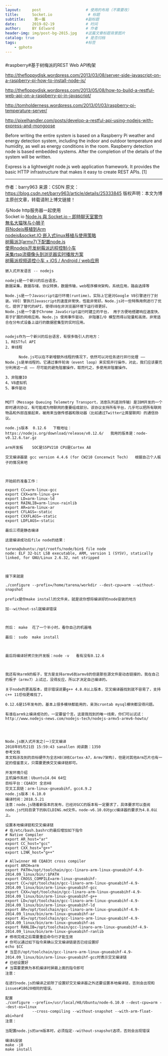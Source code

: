 ```yaml
---
layout:     post                    # 使用的布局（不需要改）
title:      Socket.io                # 标题 
subtitle:    第一篇                  #副标题
date:       2019-02-19              # 时间
author:     BY Edlward              # 作者
header-img: img/post-bg-2015.jpg    #这篇文章标题背景图片
catalog: true                       # 是否归档
tags:                               #标签
    - gphoto
---
```

###

#raspberry#基于树梅派的REST Web API构架

http://thefloppydisk.wordpress.com/2013/03/08/server-side-javascript-on-a-raspberry-pi-how-to-install-node-js/



http://thefloppydisk.wordpress.com/2013/05/08/how-to-build-a-restful-web-api-on-a-raspberry-pi-in-javascript/



http://tomholderness.wordpress.com/2013/01/03/raspberry-pi-temperature-server/



http://pixelhandler.com/posts/develop-a-restful-api-using-nodejs-with-express-and-mongoose



Before writing the entire system is based on a Raspberry Pi weather and energy detection system, including the indoor and outdoor temperature and humidity, as well as energy conditions in the room. Raspberry detection node is based embedded systems. After the completion of the details of the system will be written.



Express is a lightweight node.js web application framework. It provides the basic HTTP infrastructure that makes it easy to create REST APIs. [1]


--------------------- 
作者：barry963 
来源：CSDN 
原文：https://blog.csdn.net/barry963/article/details/25333845 
版权声明：本文为博主原创文章，转载请附上博文链接！




与Node http服务器一起使用  
Socket io
[Node.js 與 Socket.io – 即時聊天室實作](http://single9.net/2017/12/node-js-%E8%88%87-socket-io-%E5%8D%B3%E6%99%82%E8%81%8A%E5%A4%A9%E5%AE%A4%E5%AF%A6%E4%BD%9C/)  
[無名大猫咪与小狮子](https://www.cnblogs.com/xiezhengcai/default.html?page=1)  
[将Nodejs移植到Arm](https://blog.csdn.net/wanyi3605/article/details/78131241)  
[nodejs&socket.IO 嵌入式linux移植与使用策略](https://blog.csdn.net/xfeng20/article/details/85265146)   
[树莓派3(armv7)下配置node.js](https://blog.csdn.net/weixin_41576693/article/details/80556601)  
[使用nodejs开发树莓派远程控制小车](https://blog.csdn.net/github_33696241/article/details/51756355?utm_source=blogxgwz1)  
[采集rtsp流摄像头到浏览器实时播放方案](https://blog.csdn.net/derek518/article/details/78362183)  
[树莓派视频遥控小车 + iOS / Android / web应用](https://www.jianshu.com/p/d0c8b51e9647)  

```
嵌入式开发语言 -- nodejs

nodejs是一个新兴的后台语言。
数据采集，数据存储，协议转换，数据传输，web程序模块架构，系统应用，路由选择等

Node.js是一个Javascript运行环境(runtime)。实际上它是对Google V8引擎进行了封装。V8引 擎执行Javascript的速度非常快，性能非常好。Node.js对一些特殊用例进行了优化，提供了替代的API，使得V8在非浏览器环境下运行得更好。
Node.js是一个基于Chrome JavaScript运行时建立的平台， 用于方便地搭建响应速度快、易于扩展的网络应用。Node.js 使用事件驱动， 非阻塞I/O 模型而得以轻量和高效，非常适合在分布式设备上运行的数据密集型的实时应用。


nodejs作为一个新兴的后台语言，有很多吸引人的地方：
1、RESTful API
2、单线程

      Node.js可以在不新增额外线程的情况下，依然可以对任务进行并行处理 —— Node.js是单线程的。它通过事件轮询（event loop）来实现并行操作，对此，我们应该要充分利用这一点 —— 尽可能的避免阻塞操作，取而代之，多使用非阻塞操作。

3、非阻塞IO
4、V8虚拟机
5、事件驱动


MQTT（Message Queuing Telemetry Transport，消息队列遥测传输）是IBM开发的一个即时通讯协议，有可能成为物联网的重要组成部分。该协议支持所有平台，几乎可以把所有联网物品和外部连接起来，被用来当做传感器和致动器（比如通过Twitter让房屋联网）的通信协议。
```


```
node.js版本  0.12.6   下载地址：https://nodejs.org/download/release/v0.12.6/   我用的版本是：node-v0.12.6.tar.gz

arm开发板    SOC是S5PV210 CPU是Cortex A8

交叉编译器是 gcc version 4.4.6 (for CW210 Concenwit Tech)   根据自己个人板子的情况来吧



开始前的准备工作：

export CC=arm-linux-gcc 
export CXX=arm-linux-g++
export LD=arm-linux-ld
export RAINLIB=arm-linux-rainlib
export AR=arm-linux-ar
export CFLAGS=-static
export CXXFLAGS=-static
export LDFLAGS=-static

最后三项是静态编译

这是编译成功后file node的结果：

tarena@ubuntu:/opt/rootfs/node/bin$ file node
node: ELF 32-bit LSB executable, ARM, version 1 (SYSV), statically linked, for GNU/Linux 2.6.32, not stripped



接下来就是

./configure --prefix=/home/tarena/workdir --dest-cpu=arm --without-snapshot

prefix是你make install的文件夹，就是说你想将编译好的node安装的地方

加--without-ssl就编译错误



然后： make  花了一个半小时，看你自己的机器咯

最后： sudo  make install 



最后将编译好拷贝到开发板：node -v   看有没有0.12.6



我还有块arm9的板子，官方是支持armv6到armv8的但是那些源文件是动态链接的，我在自己的板子（armv7）上试过，没得反应，所以才决定自己编译的。

关于node的更高版本，提示错误说要g++ 4.8.0以上版本，交叉编译器找到就不容易了，支持c++ 11恐怕更难找了。

0.12.6是15年发布的，基本上很多模块都能用的，亲测crontab mysql模块都没得问题。

有谁在arm9上编译成功的，一定要留个言。这是我找到的唯一线索，你们可以试试：http://www.nodejs-news.com/nodejs-tech/nodejs-armv5-armv6-howto/



```




```

Node.js嵌入式开发之(一)交叉编译
2018年05月21日 15:59:43 sanallen 阅读数：1350
参考文档
本文档涉及到的目标硬件为全志H8(8核Cortex-A7，Armv7架构)，但是对其他Arm芯片也有一定的借鉴意义，只需要更换交叉编译链即可。

开发环境介绍
主机操作系统：Ubuntu14.04 64位
目标平台：CQA83t 全志H8
交叉工具链：arm-linux-gnueabihf，gcc4.9.2
node.js版本：6.10.0
编译时间：2018.5.21
注意：node.js随着新版本的发布，已经对GCC的版本有一定要求了，具体要求可以查阅node.js代码目录下的BUILDING.md文件。node-v6.10.0对gcc编译器的要求为4.8.0以上。

设置本地编译链和交叉编译链
# 在/etc/bash.bashrc的最后增加如下指令
# Native Compiler
export AR_host="ar"
export CC_host="gcc"
export CXX_host="g++"
export LINK_host="g++"

# Allwinner H8 CQA83t cross compiler
export ARCH=arm
export PATH=/opt/toolchain/gcc-linaro-arm-linux-gnueabihf-4.9-2014.09_linux/bin/:$PATH
export CROSS_COMPILE=arm-linux-gnueabihf-
export CC=/opt/toolchain/gcc-linaro-arm-linux-gnueabihf-4.9-2014.09_linux/bin/arm-linux-gnueabihf-gcc    
export CXX=/opt/toolchain/gcc-linaro-arm-linux-gnueabihf-4.9-2014.09_linux/bin/arm-linux-gnueabihf-g++    
export LD=/opt/toolchain/gcc-linaro-arm-linux-gnueabihf-4.9-2014.09_linux/bin/arm-linux-gnueabihf-ld
export AR=/opt/toolchain/gcc-linaro-arm-linux-gnueabihf-4.9-2014.09_linux/bin/arm-linux-gnueabihf-ar
export AS=/opt/toolchain/gcc-linaro-arm-linux-gnueabihf-4.9-2014.09_linux/bin/arm-linux-gnueabihf-as
export RANLIB=/opt/toolchain/gcc-linaro-arm-linux-gnueabihf-4.9-2014.09_linux/bin/arm-linux-gnueabihf-ranlib
# 修改完成之后需要重启命令行才能生效
# 你可以通过如下指令来确认交叉编译链是否已经设置好
echo $CC 
# 当显示/opt/toolchain/gcc-linaro-arm-linux-gnueabihf-4.9-2014.09_linux/bin/arm-linux-gnueabihf-gcc时表示交叉编译链
# 已经设置好
# 当需要更换为本机编译时屏蔽上面的指令即可
注意：

在进行node.js的编译之前除了设置好交叉编译器之外还要设置本地编译链，否则会出现和issues#18620相同的错误。

配置
./configure --prefix=/usr/local/H8/Ubuntu/node-6.10.0 --dest-cpu=arm --dest-os=linux 
            --cross-compiling --without-snapshot --with-arm-float-abi=hard
注意：

当配置node.js的arm版本时，必须指定--without-snapshot选项，否则会出现错误

编译&安装
make -j8
make install
```
